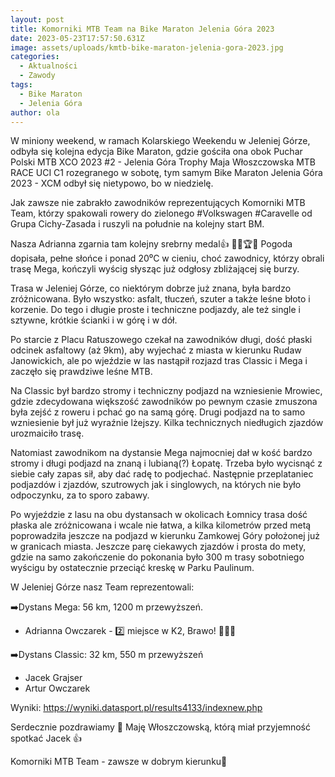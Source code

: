 ```yaml
---
layout: post
title: Komorniki MTB Team na Bike Maraton Jelenia Góra 2023
date: 2023-05-23T17:57:50.631Z
image: assets/uploads/kmtb-bike-maraton-jelenia-gora-2023.jpg
categories:
  - Aktualności
  - Zawody
tags:
  - Bike Maraton
  - Jelenia Góra
author: ola
---
```

W miniony weekend, w ramach Kolarskiego Weekendu w Jeleniej Górze, odbyła się kolejna edycja Bike Maraton, gdzie gościła ona obok Puchar Polski MTB XCO 2023 #2 - Jelenia Góra Trophy Maja Włoszczowska MTB RACE UCI C1 rozegranego w sobotę, tym samym Bike Maraton Jelenia Góra 2023 - XCM odbył się nietypowo, bo w niedzielę.

<!--more-->

Jak zawsze nie zabrakło zawodników reprezentujących Komorniki MTB Team, którzy  spakowali rowery do zielonego #Volkswagen #Caravelle od Grupa Cichy-Zasada i ruszyli na południe na kolejny start BM. 

Nasza Adrianna zgarnia tam kolejny srebrny medal👍 🥈🥈🏆🎉 Pogoda dopisała, pełne słońce i ponad 20⁰C w cieniu, choć zawodnicy, którzy obrali trasę Mega, kończyli wyścig słysząc już odgłosy zbliżającej się burzy.

Trasa w Jeleniej Górze, co niektórym dobrze już znana, była bardzo zróżnicowana. Było wszystko: asfalt, tłuczeń, szuter a także leśne błoto i korzenie. Do tego i długie proste i techniczne podjazdy, ale też single i sztywne, krótkie ścianki i w górę i w dół.

Po starcie z Placu Ratuszowego czekał na zawodników długi, dość płaski odcinek asfaltowy (aż 9km), aby wyjechać z miasta w kierunku Rudaw Janowickich, ale po wjeździe w las nastąpił rozjazd tras Classic i Mega i zaczęło się prawdziwe leśne MTB.

Na Classic był bardzo stromy i techniczny podjazd na wzniesienie Mrowiec, gdzie zdecydowana większość zawodników po pewnym czasie zmuszona była zejść z roweru i pchać go na samą górę. Drugi podjazd na to samo wzniesienie był już wyraźnie lżejszy. Kilka technicznych niedługich zjazdów urozmaiciło trasę.

Natomiast zawodnikom na dystansie Mega najmocniej dał w kość bardzo stromy i długi podjazd na znaną i lubianą(?) Łopatę. Trzeba było wycisnąć z siebie cały zapas sił, aby dać radę to podjechać. Następnie przeplataniec podjazdów i zjazdów, szutrowych jak i singlowych, na których nie było odpoczynku, za to sporo zabawy.

Po wyjeździe z lasu na obu dystansach w okolicach Łomnicy trasa dość płaska ale zróżnicowana i wcale nie łatwa, a kilka kilometrów przed metą poprowadziła jeszcze na podjazd w kierunku Zamkowej Góry położonej już w granicach miasta. Jeszcze parę ciekawych zjazdów i prosta do mety, gdzie na samo zakończenie do pokonania było 300 m trasy sobotniego wyścigu by ostatecznie przeciąć kreskę w Parku Paulinum.

W Jeleniej Górze nasz Team reprezentowali:

➡️Dystans Mega: 56 km, 1200 m przewyższeń.

* Adrianna Owczarek  - 2️⃣ miejsce w K2, Brawo! 👏👏👏

➡️Dystans Classic: 32 km, 550 m przewyższeń

* Jacek Grajser
* Artur Owczarek

Wyniki: <https://wyniki.datasport.pl/results4133/indexnew.php>

Serdecznie pozdrawiamy 👊 Maję Włoszczowską, którą miał przyjemność spotkać Jacek 👍

Komorniki MTB Team - zawsze w dobrym kierunku🙂 